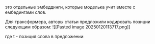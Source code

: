 это отдельные эмбеддинги, которые моделька учит вместе с ембедингами слов.

Для трансформера, авторы статьи предложили кодировать позиции следующим образом: ![[Pasted image 20250120113717.png]]

где t - позиция слова в предложении
